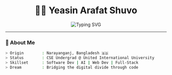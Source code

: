 <!-- GitHub Profile README -->

<h1 align="center">👨‍💻 Yeasin Arafat Shuvo</h1>

<p align="center">
  <img src="https://readme-typing-svg.herokuapp.com?font=Fira+Code&weight=500&size=24&pause=1000&center=true&vCenter=true&width=435&lines=Hi+%F0%9F%91%8B%2C+I'm+Yeasin+Arafat+Shuvo!;Passionate+CS+Student+%F0%9F%92%BB;Always+learning+new+tech+%F0%9F%92%A1;Coder+by+day%2C+dreamer+by+night..." alt="Typing SVG" />
</p>

---

### 🧠 About Me  
```bash
> Origin        : Narayanganj, Bangladesh 🇧🇩  
> Status        : CSE Undergrad @ United International University  
> Skillset      : Software Dev | AI | Web Dev | Full-Stack  
> Dream         : Bridging the digital divide through code 
